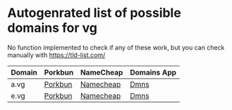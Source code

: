 # Autogenrated list of possible domains for vg

No function implemented to check if any of these work, but you can check manually with https://tld-list.com/

| Domain | Porkbun | NameCheap | Domains App |
|---|---|---|---|
| a.vg | [Porkbun](https://porkbun.com/checkout/search?prb=e814663da1&tlds=&idnLanguage=&search=search&q=a.vg) | [Namecheap](https://www.namecheap.com/domains/registration/results/?domain=a.vg) | [Dmns](https://dmns.app/domains?q=a.vg) |
| e.vg | [Porkbun](https://porkbun.com/checkout/search?prb=e814663da1&tlds=&idnLanguage=&search=search&q=e.vg) | [Namecheap](https://www.namecheap.com/domains/registration/results/?domain=e.vg) | [Dmns](https://dmns.app/domains?q=e.vg) |
